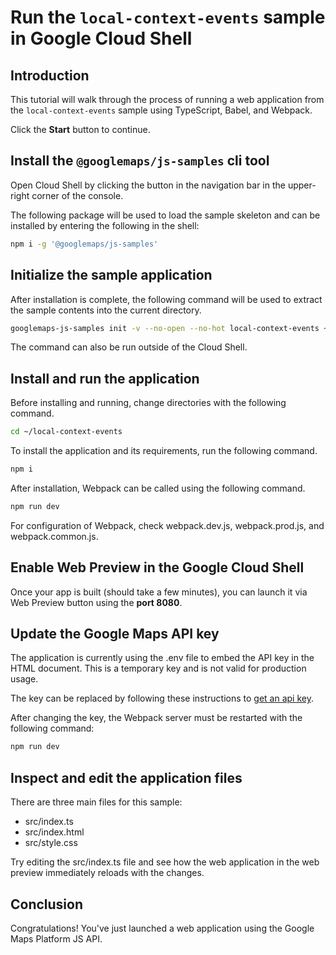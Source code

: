 # Run the `local-context-events` sample in Google Cloud Shell

<walkthrough-tutorial-duration duration="10"/>

## Introduction

This tutorial will walk through the process of running a web application from
the `local-context-events` sample using TypeScript, Babel, and Webpack.

Click the **Start** button to continue.

## Install the `@googlemaps/js-samples` cli tool

Open Cloud Shell by clicking the
<walkthrough-cloud-shell-icon></walkthrough-cloud-shell-icon> button in the
navigation bar in the upper-right corner of the console.

The following package will be used to load the sample skeleton and can be
installed by entering the following in the shell:

```bash
npm i -g '@googlemaps/js-samples'
```

## Initialize the sample application

After installation is complete, the following command will be used to extract
the sample contents into the current directory.

```bash
googlemaps-js-samples init -v --no-open --no-hot local-context-events ~/local-context-events
```

The command can also be run outside of the Cloud Shell.

## Install and run the application

Before installing and running, change directories with the following command.

```bash
cd ~/local-context-events
```

To install the application and its requirements, run the following command.

```bash
npm i
```

After installation, Webpack can be called using the following command.

```bash
npm run dev
```

For configuration of Webpack, check
<walkthrough-editor-open-file filePath="local-context-events/webpack.dev.js">webpack.dev.js</walkthrough-editor-open-file>,
<walkthrough-editor-open-file filePath="local-context-events/webpack.prod.js">webpack.prod.js</walkthrough-editor-open-file>,
and
<walkthrough-editor-open-file filePath="local-context-events/webpack.common.js">webpack.common.js</walkthrough-editor-open-file>.

## Enable Web Preview in the Google Cloud Shell

Once your app is built (should take a few minutes), you can launch it via
<walkthrough-spotlight-pointer target="cloudshell" spotlightId="devshell-web-preview-button">Web
Preview button</walkthrough-spotlight-pointer> using the **port 8080**.

## Update the Google Maps API key

The application is currently using the
<walkthrough-editor-open-file filePath="local-context-events/.env">.env</walkthrough-editor-open-file>
file to embed the API key in the HTML document. This is a temporary key and is
not valid for production usage.

The key can be replaced by following these instructions to
[get an api key](https://developers.google.com/maps/documentation/javascript/get-api-key).

After changing the key, the Webpack server must be restarted with the following
command:

```bash
npm run dev
```

## Inspect and edit the application files

There are three main files for this sample:

*   <walkthrough-editor-open-file filePath="local-context-events/src/index.ts">src/index.ts</walkthrough-editor-open-file>
*   <walkthrough-editor-open-file filePath="local-context-events/src/index.html">src/index.html</walkthrough-editor-open-file>
*   <walkthrough-editor-open-file filePath="local-context-events/src/style.css">src/style.css</walkthrough-editor-open-file>

Try editing the <walkthrough-editor-open-file filePath="local-context-events/src/index.ts">src/index.ts</walkthrough-editor-open-file> file and see how the web application in the web preview immediately reloads with the changes.

## Conclusion

<walkthrough-conclusion-trophy></walkthrough-conclusion-trophy>

Congratulations! You've just launched a web application using the Google Maps
Platform JS API.
